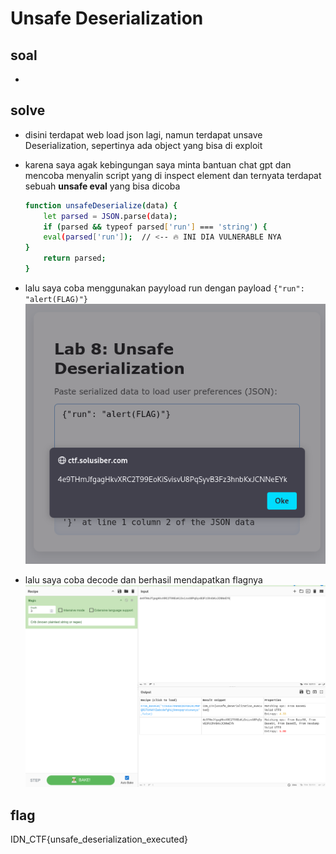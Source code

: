 # Unsafe Deserialization
## soal
-

## solve
- disini terdapat web load json lagi, namun terdapat unsave Deserialization, sepertinya ada object yang bisa di exploit
- karena saya agak kebingungan saya minta bantuan chat gpt dan mencoba menyalin script yang di inspect element dan ternyata terdapat sebuah **unsafe eval** yang bisa dicoba
  ```bash
  function unsafeDeserialize(data) {
      let parsed = JSON.parse(data);
      if (parsed && typeof parsed['run'] === 'string') {
      eval(parsed['run']);  // <-- 🔥 INI DIA VULNERABLE NYA
  }
      return parsed;
  }
  ```
- lalu saya coba menggunakan payyload run dengan payload ```{"run": "alert(FLAG)"}```
  ![alt text](<images/Unsafe Deserialization/image.png>)
  
- lalu saya coba decode dan berhasil mendapatkan flagnya
  ![alt text](<images/Unsafe Deserialization/image-1.png>)

## flag
IDN_CTF{unsafe_deserialization_executed}